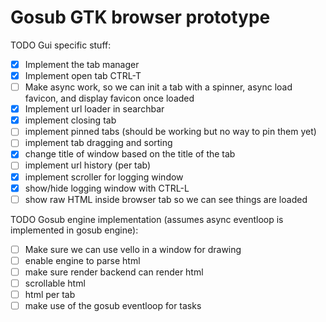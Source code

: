 # Gosub GTK browser prototype

TODO Gui specific stuff:
- [X] Implement the tab manager
- [X] Implement open tab CTRL-T
- [ ] Make async work, so we can init a tab with a spinner, async load favicon, and display favicon once loaded
- [X] Implement url loader in searchbar
- [X] implement closing tab
- [ ] implement pinned tabs (should be working but no way to pin them yet)
- [ ] implement tab dragging and sorting
- [X] change title of window based on the title of the tab
- [ ] implement url history (per tab)
- [X] implement scroller for logging window
- [X] show/hide logging window with CTRL-L
- [ ] show raw HTML inside browser tab so we can see things are loaded

TODO Gosub engine implementation (assumes async eventloop is implemented in gosub engine):
- [ ] Make sure we can use vello in a window for drawing
- [ ] enable engine to parse html
- [ ] make sure render backend can render html
- [ ] scrollable html 
- [ ] html per tab
- [ ] make use of the gosub eventloop for tasks